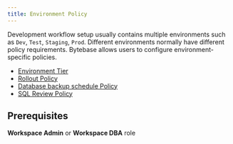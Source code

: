 ```yaml
---
title: Environment Policy
---
```


Development workflow setup usually contains multiple environments such as `Dev`, `Test`, `Staging`, `Prod`. Different environments normally have different policy requirements. Bytebase allows users to configure environment-specific policies.

- [Environment Tier](/docs/administration/environment-policy/tier)
- [Rollout Policy](/docs/administration/environment-policy/tier)
- [Database backup schedule Policy](/docs/administration/environment-policy/backup-schedule-policy)
- [SQL Review Policy](/docs/sql-review/review-policy)

## Prerequisites

**Workspace Admin** or **Workspace DBA** role
